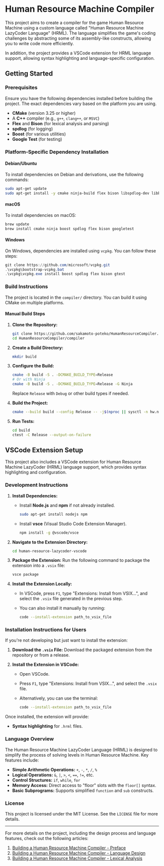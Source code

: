 # Human Resource Machine Compiler

This project aims to create a compiler for the game Human Resource Machine using a custom language called "Human Resource Machine LazyCoder Language" (HRML). The language simplifies the game's coding challenges by abstracting some of its assembly-like constructs, allowing you to write code more efficiently. 

In addition, the project provides a VSCode extension for HRML language support, allowing syntax highlighting and language-specific configuration.

## Getting Started

### Prerequisites

Ensure you have the following dependencies installed before building the project. The exact dependencies vary based on the platform you are using.

- **CMake** (version 3.25 or higher)
- A **C++** compiler (e.g., `g++`, `clang++`, or `MSVC`)
- **Flex** and **Bison** (for lexical analysis and parsing)
- **spdlog** (for logging)
- **Boost** (for various utilities)
- **Google Test** (for testing)

### Platform-Specific Dependency Installation

#### Debian/Ubuntu

To install dependencies on Debian and derivations, use the following commands:

```bash
sudo apt-get update
sudo apt-get install -y cmake ninja-build flex bison libspdlog-dev libboost-all-dev libgtest-dev
```

#### macOS

To install dependencies on macOS:

```bash
brew update
brew install cmake ninja boost spdlog flex bison googletest
```

#### Windows

On Windows, dependencies are installed using `vcpkg`. You can follow these steps:

```powershell
git clone https://github.com/microsoft/vcpkg.git
.\vcpkg\bootstrap-vcpkg.bat
.\vcpkg\vcpkg.exe install boost spdlog flex bison gtest
```

### Build Instructions

The project is located in the `compiler/` directory. You can build it using CMake on multiple platforms.

#### Manual Build Steps

1. **Clone the Repository:**
   ```bash
   git clone https://github.com/sakamoto-poteko/HumanResourceCompiler.git
   cd HumanResourceCompiler/compiler
   ```

2. **Create a Build Directory:**
   ```bash
   mkdir build
   ```

3. **Configure the Build:**
   ```bash
   cmake -B build -S . -DCMAKE_BUILD_TYPE=Release
   # Or with Ninja
   cmake -B build -S . -DCMAKE_BUILD_TYPE=Release -G Ninja
   ```
   Replace `Release` with `Debug` or other build types if needed.

4. **Build the Project:**
   ```bash
   cmake --build build --config Release -- -j$(nproc || sysctl -n hw.ncpu || 2)
   ```

5. **Run Tests:**
   ```bash
   cd build
   ctest -C Release --output-on-failure
   ```

## VSCode Extension Setup

This project also includes a VSCode extension for Human Resource Machine LazyCoder (HRML) language support, which provides syntax highlighting and configuration.

### Development Instructions

1. **Install Dependencies:**
   - Install **Node.js** and **npm** if not already installed.

     ```bash
     sudo apt-get install nodejs npm
     ```

   - Install **vsce** (Visual Studio Code Extension Manager).

     ```bash
     npm install -g @vscode/vsce
     ```

2. **Navigate to the Extension Directory:**
   ```bash
   cd human-resource-lazycoder-vscode
   ```

3. **Package the Extension:**
   Run the following command to package the extension into a `.vsix` file:

   ```bash
   vsce package
   ```

4. **Install the Extension Locally:**
   - In VSCode, press `F1`, type "Extensions: Install from VSIX...", and select the `.vsix` file generated in the previous step.
   - You can also install it manually by running:

     ```bash
     code --install-extension path_to_vsix_file
     ```

### Installation Instructions for Users

If you're not developing but just want to install the extension:

1. **Download the `.vsix` File:**
   Download the packaged extension from the repository or from a release.

2. **Install the Extension in VSCode:**
   - Open VSCode.
   - Press `F1`, type "Extensions: Install from VSIX...", and select the `.vsix` file.
   - Alternatively, you can use the terminal:

     ```bash
     code --install-extension path_to_vsix_file
     ```

Once installed, the extension will provide:
- **Syntax highlighting** for `.hrml` files.

### Language Overview

The Human Resource Machine LazyCoder Language (HRML) is designed to simplify the process of solving levels in Human Resource Machine. Key features include:

- **Simple Arithmetic Operations:** `+`, `-`, `*`, `/`, `%`
- **Logical Operations:** `&`, `|`, `>`, `<`, `==`, `!=`, etc.
- **Control Structures:** `if`, `while`, `for`
- **Memory Access:** Direct access to "floor" slots with the `floor[]` syntax.
- **Basic Subprograms:** Supports simplified `function` and `sub` constructs.

### License

This project is licensed under the MIT License. See the `LICENSE` file for more details.

---

For more details on the project, including the design process and language features, check out the following articles:

1. [Building a Human Resource Machine Compiler - Preface](#)
2. [Building a Human Resource Machine Compiler - Language Design](#)
3. [Building a Human Resource Machine Compiler - Lexical Analysis](#)
